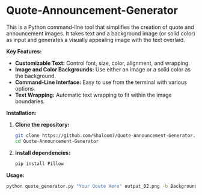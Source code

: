 # Quote-Announcement-Generator

This is a Python command-line tool that simplifies the creation of quote and announcement images. It takes text and a background image (or solid color) as input and generates a visually appealing image with the text overlaid.

**Key Features:**

*   **Customizable Text:**  Control font, size, color, alignment, and wrapping.
*   **Image and Color Backgrounds:**  Use either an image or a solid color as the background.
*   **Command-Line Interface:**  Easy to use from the terminal with various options.
*   **Text Wrapping:** Automatic text wrapping to fit within the image boundaries.

**Installation:**

1.  **Clone the repository:**

    ```bash
    git clone https://github.com/Shaloom7/Quote-Announcement-Generator.git
    cd Quote-Announcement-Generator
    ```

2.  **Install dependencies:**

    ```bash
    pip install Pillow
    ```

**Usage:**

```bash
python quote_generator.py "Your Qoute Here" output_02.png -b Background.jpg
